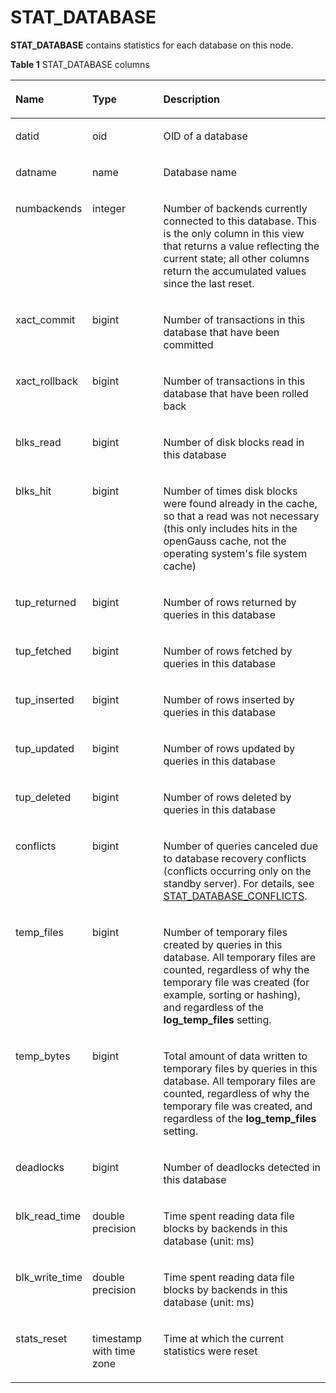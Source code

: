 # STAT\_DATABASE<a name="EN-US_TOPIC_0289899935"></a>

**STAT\_DATABASE**  contains statistics for each database on this node.

**Table  1**  STAT\_DATABASE columns

<a name="en-us_topic_0283137020_en-us_topic_0237122594_table1984711557512"></a>
<table><thead align="left"><tr id="en-us_topic_0283137020_en-us_topic_0237122594_row438656135111"><th class="cellrowborder" valign="top" width="17.270000000000003%" id="mcps1.2.4.1.1"><p id="en-us_topic_0283137020_en-us_topic_0237122594_p63820563515"><a name="en-us_topic_0283137020_en-us_topic_0237122594_p63820563515"></a><a name="en-us_topic_0283137020_en-us_topic_0237122594_p63820563515"></a>Name</p>
</th>
<th class="cellrowborder" valign="top" width="25.830000000000002%" id="mcps1.2.4.1.2"><p id="en-us_topic_0283137020_en-us_topic_0237122594_p12381956185118"><a name="en-us_topic_0283137020_en-us_topic_0237122594_p12381956185118"></a><a name="en-us_topic_0283137020_en-us_topic_0237122594_p12381956185118"></a>Type</p>
</th>
<th class="cellrowborder" valign="top" width="56.900000000000006%" id="mcps1.2.4.1.3"><p id="en-us_topic_0283137020_en-us_topic_0237122594_p1239356135115"><a name="en-us_topic_0283137020_en-us_topic_0237122594_p1239356135115"></a><a name="en-us_topic_0283137020_en-us_topic_0237122594_p1239356135115"></a>Description</p>
</th>
</tr>
</thead>
<tbody><tr id="en-us_topic_0283137020_en-us_topic_0237122594_row10391656175113"><td class="cellrowborder" valign="top" width="17.270000000000003%" headers="mcps1.2.4.1.1 "><p id="en-us_topic_0283137020_en-us_topic_0237122594_p13935635118"><a name="en-us_topic_0283137020_en-us_topic_0237122594_p13935635118"></a><a name="en-us_topic_0283137020_en-us_topic_0237122594_p13935635118"></a>datid</p>
</td>
<td class="cellrowborder" valign="top" width="25.830000000000002%" headers="mcps1.2.4.1.2 "><p id="en-us_topic_0283137020_en-us_topic_0237122594_p163985605115"><a name="en-us_topic_0283137020_en-us_topic_0237122594_p163985605115"></a><a name="en-us_topic_0283137020_en-us_topic_0237122594_p163985605115"></a>oid</p>
</td>
<td class="cellrowborder" valign="top" width="56.900000000000006%" headers="mcps1.2.4.1.3 "><p id="en-us_topic_0283137020_en-us_topic_0237122594_p1139156155111"><a name="en-us_topic_0283137020_en-us_topic_0237122594_p1139156155111"></a><a name="en-us_topic_0283137020_en-us_topic_0237122594_p1139156155111"></a>OID of a database</p>
</td>
</tr>
<tr id="en-us_topic_0283137020_en-us_topic_0237122594_row1140155645117"><td class="cellrowborder" valign="top" width="17.270000000000003%" headers="mcps1.2.4.1.1 "><p id="en-us_topic_0283137020_en-us_topic_0237122594_p84045655117"><a name="en-us_topic_0283137020_en-us_topic_0237122594_p84045655117"></a><a name="en-us_topic_0283137020_en-us_topic_0237122594_p84045655117"></a>datname</p>
</td>
<td class="cellrowborder" valign="top" width="25.830000000000002%" headers="mcps1.2.4.1.2 "><p id="en-us_topic_0283137020_en-us_topic_0237122594_p740175620510"><a name="en-us_topic_0283137020_en-us_topic_0237122594_p740175620510"></a><a name="en-us_topic_0283137020_en-us_topic_0237122594_p740175620510"></a>name</p>
</td>
<td class="cellrowborder" valign="top" width="56.900000000000006%" headers="mcps1.2.4.1.3 "><p id="en-us_topic_0283137020_en-us_topic_0237122594_p12403569514"><a name="en-us_topic_0283137020_en-us_topic_0237122594_p12403569514"></a><a name="en-us_topic_0283137020_en-us_topic_0237122594_p12403569514"></a>Database name</p>
</td>
</tr>
<tr id="en-us_topic_0283137020_en-us_topic_0237122594_row240165616517"><td class="cellrowborder" valign="top" width="17.270000000000003%" headers="mcps1.2.4.1.1 "><p id="en-us_topic_0283137020_en-us_topic_0237122594_p16405564519"><a name="en-us_topic_0283137020_en-us_topic_0237122594_p16405564519"></a><a name="en-us_topic_0283137020_en-us_topic_0237122594_p16405564519"></a>numbackends</p>
</td>
<td class="cellrowborder" valign="top" width="25.830000000000002%" headers="mcps1.2.4.1.2 "><p id="en-us_topic_0283137020_en-us_topic_0237122594_p0404569513"><a name="en-us_topic_0283137020_en-us_topic_0237122594_p0404569513"></a><a name="en-us_topic_0283137020_en-us_topic_0237122594_p0404569513"></a>integer</p>
</td>
<td class="cellrowborder" valign="top" width="56.900000000000006%" headers="mcps1.2.4.1.3 "><p id="en-us_topic_0283137020_en-us_topic_0237122594_p440956185113"><a name="en-us_topic_0283137020_en-us_topic_0237122594_p440956185113"></a><a name="en-us_topic_0283137020_en-us_topic_0237122594_p440956185113"></a>Number of backends currently connected to this database. This is the only column in this view that returns a value reflecting the current state; all other columns return the accumulated values since the last reset.</p>
</td>
</tr>
<tr id="en-us_topic_0283137020_en-us_topic_0237122594_row184010560516"><td class="cellrowborder" valign="top" width="17.270000000000003%" headers="mcps1.2.4.1.1 "><p id="en-us_topic_0283137020_en-us_topic_0237122594_p4401556115111"><a name="en-us_topic_0283137020_en-us_topic_0237122594_p4401556115111"></a><a name="en-us_topic_0283137020_en-us_topic_0237122594_p4401556115111"></a>xact_commit</p>
</td>
<td class="cellrowborder" valign="top" width="25.830000000000002%" headers="mcps1.2.4.1.2 "><p id="en-us_topic_0283137020_en-us_topic_0237122594_p1740105605114"><a name="en-us_topic_0283137020_en-us_topic_0237122594_p1740105605114"></a><a name="en-us_topic_0283137020_en-us_topic_0237122594_p1740105605114"></a>bigint</p>
</td>
<td class="cellrowborder" valign="top" width="56.900000000000006%" headers="mcps1.2.4.1.3 "><p id="en-us_topic_0283137020_en-us_topic_0237122594_p154175611519"><a name="en-us_topic_0283137020_en-us_topic_0237122594_p154175611519"></a><a name="en-us_topic_0283137020_en-us_topic_0237122594_p154175611519"></a>Number of transactions in this database that have been committed</p>
</td>
</tr>
<tr id="en-us_topic_0283137020_en-us_topic_0237122594_row144185645115"><td class="cellrowborder" valign="top" width="17.270000000000003%" headers="mcps1.2.4.1.1 "><p id="en-us_topic_0283137020_en-us_topic_0237122594_p11411756175119"><a name="en-us_topic_0283137020_en-us_topic_0237122594_p11411756175119"></a><a name="en-us_topic_0283137020_en-us_topic_0237122594_p11411756175119"></a>xact_rollback</p>
</td>
<td class="cellrowborder" valign="top" width="25.830000000000002%" headers="mcps1.2.4.1.2 "><p id="en-us_topic_0283137020_en-us_topic_0237122594_p041135615114"><a name="en-us_topic_0283137020_en-us_topic_0237122594_p041135615114"></a><a name="en-us_topic_0283137020_en-us_topic_0237122594_p041135615114"></a>bigint</p>
</td>
<td class="cellrowborder" valign="top" width="56.900000000000006%" headers="mcps1.2.4.1.3 "><p id="en-us_topic_0283137020_en-us_topic_0237122594_p19418563519"><a name="en-us_topic_0283137020_en-us_topic_0237122594_p19418563519"></a><a name="en-us_topic_0283137020_en-us_topic_0237122594_p19418563519"></a>Number of transactions in this database that have been rolled back</p>
</td>
</tr>
<tr id="en-us_topic_0283137020_en-us_topic_0237122594_row134118564517"><td class="cellrowborder" valign="top" width="17.270000000000003%" headers="mcps1.2.4.1.1 "><p id="en-us_topic_0283137020_en-us_topic_0237122594_p1341205685113"><a name="en-us_topic_0283137020_en-us_topic_0237122594_p1341205685113"></a><a name="en-us_topic_0283137020_en-us_topic_0237122594_p1341205685113"></a>blks_read</p>
</td>
<td class="cellrowborder" valign="top" width="25.830000000000002%" headers="mcps1.2.4.1.2 "><p id="en-us_topic_0283137020_en-us_topic_0237122594_p12412056125118"><a name="en-us_topic_0283137020_en-us_topic_0237122594_p12412056125118"></a><a name="en-us_topic_0283137020_en-us_topic_0237122594_p12412056125118"></a>bigint</p>
</td>
<td class="cellrowborder" valign="top" width="56.900000000000006%" headers="mcps1.2.4.1.3 "><p id="en-us_topic_0283137020_en-us_topic_0237122594_p14175616516"><a name="en-us_topic_0283137020_en-us_topic_0237122594_p14175616516"></a><a name="en-us_topic_0283137020_en-us_topic_0237122594_p14175616516"></a>Number of disk blocks read in this database</p>
</td>
</tr>
<tr id="en-us_topic_0283137020_en-us_topic_0237122594_row541115695118"><td class="cellrowborder" valign="top" width="17.270000000000003%" headers="mcps1.2.4.1.1 "><p id="en-us_topic_0283137020_en-us_topic_0237122594_p84245611511"><a name="en-us_topic_0283137020_en-us_topic_0237122594_p84245611511"></a><a name="en-us_topic_0283137020_en-us_topic_0237122594_p84245611511"></a>blks_hit</p>
</td>
<td class="cellrowborder" valign="top" width="25.830000000000002%" headers="mcps1.2.4.1.2 "><p id="en-us_topic_0283137020_en-us_topic_0237122594_p1042256195119"><a name="en-us_topic_0283137020_en-us_topic_0237122594_p1042256195119"></a><a name="en-us_topic_0283137020_en-us_topic_0237122594_p1042256195119"></a>bigint</p>
</td>
<td class="cellrowborder" valign="top" width="56.900000000000006%" headers="mcps1.2.4.1.3 "><p id="en-us_topic_0283137020_en-us_topic_0237122594_p24211562513"><a name="en-us_topic_0283137020_en-us_topic_0237122594_p24211562513"></a><a name="en-us_topic_0283137020_en-us_topic_0237122594_p24211562513"></a>Number of times disk blocks were found already in the cache, so that a read was not necessary (this only includes hits in the openGauss cache, not the operating system's file system cache)</p>
</td>
</tr>
<tr id="en-us_topic_0283137020_en-us_topic_0237122594_row942195620511"><td class="cellrowborder" valign="top" width="17.270000000000003%" headers="mcps1.2.4.1.1 "><p id="en-us_topic_0283137020_en-us_topic_0237122594_p9425566512"><a name="en-us_topic_0283137020_en-us_topic_0237122594_p9425566512"></a><a name="en-us_topic_0283137020_en-us_topic_0237122594_p9425566512"></a>tup_returned</p>
</td>
<td class="cellrowborder" valign="top" width="25.830000000000002%" headers="mcps1.2.4.1.2 "><p id="en-us_topic_0283137020_en-us_topic_0237122594_p842205616511"><a name="en-us_topic_0283137020_en-us_topic_0237122594_p842205616511"></a><a name="en-us_topic_0283137020_en-us_topic_0237122594_p842205616511"></a>bigint</p>
</td>
<td class="cellrowborder" valign="top" width="56.900000000000006%" headers="mcps1.2.4.1.3 "><p id="en-us_topic_0283137020_en-us_topic_0237122594_p1343105619512"><a name="en-us_topic_0283137020_en-us_topic_0237122594_p1343105619512"></a><a name="en-us_topic_0283137020_en-us_topic_0237122594_p1343105619512"></a>Number of rows returned by queries in this database</p>
</td>
</tr>
<tr id="en-us_topic_0283137020_en-us_topic_0237122594_row12431456145116"><td class="cellrowborder" valign="top" width="17.270000000000003%" headers="mcps1.2.4.1.1 "><p id="en-us_topic_0283137020_en-us_topic_0237122594_p643175665117"><a name="en-us_topic_0283137020_en-us_topic_0237122594_p643175665117"></a><a name="en-us_topic_0283137020_en-us_topic_0237122594_p643175665117"></a>tup_fetched</p>
</td>
<td class="cellrowborder" valign="top" width="25.830000000000002%" headers="mcps1.2.4.1.2 "><p id="en-us_topic_0283137020_en-us_topic_0237122594_p143556115112"><a name="en-us_topic_0283137020_en-us_topic_0237122594_p143556115112"></a><a name="en-us_topic_0283137020_en-us_topic_0237122594_p143556115112"></a>bigint</p>
</td>
<td class="cellrowborder" valign="top" width="56.900000000000006%" headers="mcps1.2.4.1.3 "><p id="en-us_topic_0283137020_en-us_topic_0237122594_p1443256185117"><a name="en-us_topic_0283137020_en-us_topic_0237122594_p1443256185117"></a><a name="en-us_topic_0283137020_en-us_topic_0237122594_p1443256185117"></a>Number of rows fetched by queries in this database</p>
</td>
</tr>
<tr id="en-us_topic_0283137020_en-us_topic_0237122594_row144056105111"><td class="cellrowborder" valign="top" width="17.270000000000003%" headers="mcps1.2.4.1.1 "><p id="en-us_topic_0283137020_en-us_topic_0237122594_p644185665117"><a name="en-us_topic_0283137020_en-us_topic_0237122594_p644185665117"></a><a name="en-us_topic_0283137020_en-us_topic_0237122594_p644185665117"></a>tup_inserted</p>
</td>
<td class="cellrowborder" valign="top" width="25.830000000000002%" headers="mcps1.2.4.1.2 "><p id="en-us_topic_0283137020_en-us_topic_0237122594_p84417568517"><a name="en-us_topic_0283137020_en-us_topic_0237122594_p84417568517"></a><a name="en-us_topic_0283137020_en-us_topic_0237122594_p84417568517"></a>bigint</p>
</td>
<td class="cellrowborder" valign="top" width="56.900000000000006%" headers="mcps1.2.4.1.3 "><p id="en-us_topic_0283137020_en-us_topic_0237122594_p1441856185110"><a name="en-us_topic_0283137020_en-us_topic_0237122594_p1441856185110"></a><a name="en-us_topic_0283137020_en-us_topic_0237122594_p1441856185110"></a>Number of rows inserted by queries in this database</p>
</td>
</tr>
<tr id="en-us_topic_0283137020_en-us_topic_0237122594_row5440567511"><td class="cellrowborder" valign="top" width="17.270000000000003%" headers="mcps1.2.4.1.1 "><p id="en-us_topic_0283137020_en-us_topic_0237122594_p2441456125110"><a name="en-us_topic_0283137020_en-us_topic_0237122594_p2441456125110"></a><a name="en-us_topic_0283137020_en-us_topic_0237122594_p2441456125110"></a>tup_updated</p>
</td>
<td class="cellrowborder" valign="top" width="25.830000000000002%" headers="mcps1.2.4.1.2 "><p id="en-us_topic_0283137020_en-us_topic_0237122594_p184485645113"><a name="en-us_topic_0283137020_en-us_topic_0237122594_p184485645113"></a><a name="en-us_topic_0283137020_en-us_topic_0237122594_p184485645113"></a>bigint</p>
</td>
<td class="cellrowborder" valign="top" width="56.900000000000006%" headers="mcps1.2.4.1.3 "><p id="en-us_topic_0283137020_en-us_topic_0237122594_p10451656185113"><a name="en-us_topic_0283137020_en-us_topic_0237122594_p10451656185113"></a><a name="en-us_topic_0283137020_en-us_topic_0237122594_p10451656185113"></a>Number of rows updated by queries in this database</p>
</td>
</tr>
<tr id="en-us_topic_0283137020_en-us_topic_0237122594_row1145956105117"><td class="cellrowborder" valign="top" width="17.270000000000003%" headers="mcps1.2.4.1.1 "><p id="en-us_topic_0283137020_en-us_topic_0237122594_p194515562512"><a name="en-us_topic_0283137020_en-us_topic_0237122594_p194515562512"></a><a name="en-us_topic_0283137020_en-us_topic_0237122594_p194515562512"></a>tup_deleted</p>
</td>
<td class="cellrowborder" valign="top" width="25.830000000000002%" headers="mcps1.2.4.1.2 "><p id="en-us_topic_0283137020_en-us_topic_0237122594_p114512561516"><a name="en-us_topic_0283137020_en-us_topic_0237122594_p114512561516"></a><a name="en-us_topic_0283137020_en-us_topic_0237122594_p114512561516"></a>bigint</p>
</td>
<td class="cellrowborder" valign="top" width="56.900000000000006%" headers="mcps1.2.4.1.3 "><p id="en-us_topic_0283137020_en-us_topic_0237122594_p845656135120"><a name="en-us_topic_0283137020_en-us_topic_0237122594_p845656135120"></a><a name="en-us_topic_0283137020_en-us_topic_0237122594_p845656135120"></a>Number of rows deleted by queries in this database</p>
</td>
</tr>
<tr id="en-us_topic_0283137020_en-us_topic_0237122594_row2045656195119"><td class="cellrowborder" valign="top" width="17.270000000000003%" headers="mcps1.2.4.1.1 "><p id="en-us_topic_0283137020_en-us_topic_0237122594_p1145356145111"><a name="en-us_topic_0283137020_en-us_topic_0237122594_p1145356145111"></a><a name="en-us_topic_0283137020_en-us_topic_0237122594_p1145356145111"></a>conflicts</p>
</td>
<td class="cellrowborder" valign="top" width="25.830000000000002%" headers="mcps1.2.4.1.2 "><p id="en-us_topic_0283137020_en-us_topic_0237122594_p194620565518"><a name="en-us_topic_0283137020_en-us_topic_0237122594_p194620565518"></a><a name="en-us_topic_0283137020_en-us_topic_0237122594_p194620565518"></a>bigint</p>
</td>
<td class="cellrowborder" valign="top" width="56.900000000000006%" headers="mcps1.2.4.1.3 "><p id="en-us_topic_0283137020_en-us_topic_0237122594_p44619562518"><a name="en-us_topic_0283137020_en-us_topic_0237122594_p44619562518"></a><a name="en-us_topic_0283137020_en-us_topic_0237122594_p44619562518"></a>Number of queries canceled due to database recovery conflicts (conflicts occurring only on the standby server). For details, see <a href="stat_database_conflicts.md">STAT_DATABASE_CONFLICTS</a>.</p>
</td>
</tr>
<tr id="en-us_topic_0283137020_en-us_topic_0237122594_row12467561514"><td class="cellrowborder" valign="top" width="17.270000000000003%" headers="mcps1.2.4.1.1 "><p id="en-us_topic_0283137020_en-us_topic_0237122594_p1746856105116"><a name="en-us_topic_0283137020_en-us_topic_0237122594_p1746856105116"></a><a name="en-us_topic_0283137020_en-us_topic_0237122594_p1746856105116"></a>temp_files</p>
</td>
<td class="cellrowborder" valign="top" width="25.830000000000002%" headers="mcps1.2.4.1.2 "><p id="en-us_topic_0283137020_en-us_topic_0237122594_p1646185675113"><a name="en-us_topic_0283137020_en-us_topic_0237122594_p1646185675113"></a><a name="en-us_topic_0283137020_en-us_topic_0237122594_p1646185675113"></a>bigint</p>
</td>
<td class="cellrowborder" valign="top" width="56.900000000000006%" headers="mcps1.2.4.1.3 "><p id="en-us_topic_0283137020_en-us_topic_0237122594_p146145617514"><a name="en-us_topic_0283137020_en-us_topic_0237122594_p146145617514"></a><a name="en-us_topic_0283137020_en-us_topic_0237122594_p146145617514"></a>Number of temporary files created by queries in this database. All temporary files are counted, regardless of why the temporary file was created (for example, sorting or hashing), and regardless of the <strong id="en-us_topic_0237122594_b13177144872112"><a name="en-us_topic_0237122594_b13177144872112"></a><a name="en-us_topic_0237122594_b13177144872112"></a>log_temp_files</strong> setting.</p>
</td>
</tr>
<tr id="en-us_topic_0283137020_en-us_topic_0237122594_row114655614518"><td class="cellrowborder" valign="top" width="17.270000000000003%" headers="mcps1.2.4.1.1 "><p id="en-us_topic_0283137020_en-us_topic_0237122594_p15472569517"><a name="en-us_topic_0283137020_en-us_topic_0237122594_p15472569517"></a><a name="en-us_topic_0283137020_en-us_topic_0237122594_p15472569517"></a>temp_bytes</p>
</td>
<td class="cellrowborder" valign="top" width="25.830000000000002%" headers="mcps1.2.4.1.2 "><p id="en-us_topic_0283137020_en-us_topic_0237122594_p12471556195113"><a name="en-us_topic_0283137020_en-us_topic_0237122594_p12471556195113"></a><a name="en-us_topic_0283137020_en-us_topic_0237122594_p12471556195113"></a>bigint</p>
</td>
<td class="cellrowborder" valign="top" width="56.900000000000006%" headers="mcps1.2.4.1.3 "><p id="en-us_topic_0283137020_en-us_topic_0237122594_p17478565516"><a name="en-us_topic_0283137020_en-us_topic_0237122594_p17478565516"></a><a name="en-us_topic_0283137020_en-us_topic_0237122594_p17478565516"></a>Total amount of data written to temporary files by queries in this database. All temporary files are counted, regardless of why the temporary file was created, and regardless of the <strong id="en-us_topic_0237122594_b068882512474"><a name="en-us_topic_0237122594_b068882512474"></a><a name="en-us_topic_0237122594_b068882512474"></a>log_temp_files</strong> setting.</p>
</td>
</tr>
<tr id="en-us_topic_0283137020_en-us_topic_0237122594_row74715619513"><td class="cellrowborder" valign="top" width="17.270000000000003%" headers="mcps1.2.4.1.1 "><p id="en-us_topic_0283137020_en-us_topic_0237122594_p947135625113"><a name="en-us_topic_0283137020_en-us_topic_0237122594_p947135625113"></a><a name="en-us_topic_0283137020_en-us_topic_0237122594_p947135625113"></a>deadlocks</p>
</td>
<td class="cellrowborder" valign="top" width="25.830000000000002%" headers="mcps1.2.4.1.2 "><p id="en-us_topic_0283137020_en-us_topic_0237122594_p147656105110"><a name="en-us_topic_0283137020_en-us_topic_0237122594_p147656105110"></a><a name="en-us_topic_0283137020_en-us_topic_0237122594_p147656105110"></a>bigint</p>
</td>
<td class="cellrowborder" valign="top" width="56.900000000000006%" headers="mcps1.2.4.1.3 "><p id="en-us_topic_0283137020_en-us_topic_0237122594_p13471556155114"><a name="en-us_topic_0283137020_en-us_topic_0237122594_p13471556155114"></a><a name="en-us_topic_0283137020_en-us_topic_0237122594_p13471556155114"></a>Number of deadlocks detected in this database</p>
</td>
</tr>
<tr id="en-us_topic_0283137020_en-us_topic_0237122594_row447165613515"><td class="cellrowborder" valign="top" width="17.270000000000003%" headers="mcps1.2.4.1.1 "><p id="en-us_topic_0283137020_en-us_topic_0237122594_p174716569511"><a name="en-us_topic_0283137020_en-us_topic_0237122594_p174716569511"></a><a name="en-us_topic_0283137020_en-us_topic_0237122594_p174716569511"></a>blk_read_time</p>
</td>
<td class="cellrowborder" valign="top" width="25.830000000000002%" headers="mcps1.2.4.1.2 "><p id="en-us_topic_0283137020_en-us_topic_0237122594_p2047115605115"><a name="en-us_topic_0283137020_en-us_topic_0237122594_p2047115605115"></a><a name="en-us_topic_0283137020_en-us_topic_0237122594_p2047115605115"></a>double precision</p>
</td>
<td class="cellrowborder" valign="top" width="56.900000000000006%" headers="mcps1.2.4.1.3 "><p id="en-us_topic_0283137020_en-us_topic_0237122594_p548256145118"><a name="en-us_topic_0283137020_en-us_topic_0237122594_p548256145118"></a><a name="en-us_topic_0283137020_en-us_topic_0237122594_p548256145118"></a>Time spent reading data file blocks by backends in this database (unit: ms)</p>
</td>
</tr>
<tr id="en-us_topic_0283137020_en-us_topic_0237122594_row54816568514"><td class="cellrowborder" valign="top" width="17.270000000000003%" headers="mcps1.2.4.1.1 "><p id="en-us_topic_0283137020_en-us_topic_0237122594_p17481456185117"><a name="en-us_topic_0283137020_en-us_topic_0237122594_p17481456185117"></a><a name="en-us_topic_0283137020_en-us_topic_0237122594_p17481456185117"></a>blk_write_time</p>
</td>
<td class="cellrowborder" valign="top" width="25.830000000000002%" headers="mcps1.2.4.1.2 "><p id="en-us_topic_0283137020_en-us_topic_0237122594_p248125665114"><a name="en-us_topic_0283137020_en-us_topic_0237122594_p248125665114"></a><a name="en-us_topic_0283137020_en-us_topic_0237122594_p248125665114"></a>double precision</p>
</td>
<td class="cellrowborder" valign="top" width="56.900000000000006%" headers="mcps1.2.4.1.3 "><p id="en-us_topic_0283137020_en-us_topic_0237122594_p1248195611517"><a name="en-us_topic_0283137020_en-us_topic_0237122594_p1248195611517"></a><a name="en-us_topic_0283137020_en-us_topic_0237122594_p1248195611517"></a>Time spent reading data file blocks by backends in this database (unit: ms)</p>
</td>
</tr>
<tr id="en-us_topic_0283137020_en-us_topic_0237122594_row24813564513"><td class="cellrowborder" valign="top" width="17.270000000000003%" headers="mcps1.2.4.1.1 "><p id="en-us_topic_0283137020_en-us_topic_0237122594_p45025617518"><a name="en-us_topic_0283137020_en-us_topic_0237122594_p45025617518"></a><a name="en-us_topic_0283137020_en-us_topic_0237122594_p45025617518"></a>stats_reset</p>
</td>
<td class="cellrowborder" valign="top" width="25.830000000000002%" headers="mcps1.2.4.1.2 "><p id="en-us_topic_0283137020_en-us_topic_0237122594_p350145616519"><a name="en-us_topic_0283137020_en-us_topic_0237122594_p350145616519"></a><a name="en-us_topic_0283137020_en-us_topic_0237122594_p350145616519"></a>timestamp with time zone</p>
</td>
<td class="cellrowborder" valign="top" width="56.900000000000006%" headers="mcps1.2.4.1.3 "><p id="en-us_topic_0283137020_en-us_topic_0237122594_p95045675112"><a name="en-us_topic_0283137020_en-us_topic_0237122594_p95045675112"></a><a name="en-us_topic_0283137020_en-us_topic_0237122594_p95045675112"></a>Time at which the current statistics were reset</p>
</td>
</tr>
</tbody>
</table>

